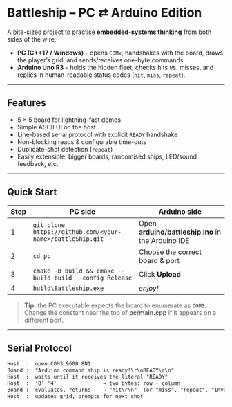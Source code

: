 # Battleship – PC ⇄ Arduino Edition

A bite-sized project to practise **embedded-systems thinking** from both sides of the wire:

- **PC (C++17 / Windows)** – opens `COMx`, handshakes with the board, draws the player’s grid, and sends/receives one-byte commands.  
- **Arduino Uno R3** – holds the hidden fleet, checks hits vs. misses, and replies in human-readable status codes (`hit`, `miss`, `repeat`).

---

## Features

* 5 × 5 board for lightning-fast demos  
* Simple ASCII UI on the host  
* Line-based serial protocol with explicit `READY` handshake  
* Non-blocking reads & configurable time-outs  
* Duplicate-shot detection (`repeat`)  
* Easily extensible: bigger boards, randomised ships, LED/sound feedback, etc.

---

## Quick Start

| Step | PC side | Arduino side |
|-----|---------|--------------|
| 1 | `git clone https://github.com/<your-name>/battleShip.git` | Open **arduino/battleship.ino** in the Arduino IDE |
| 2 | `cd pc` | Choose the correct board & port |
| 3 | `cmake -B build && cmake --build build --config Release` | Click **Upload** |
| 4 | `build\Battleship.exe` | _enjoy!_ |

> **Tip:** the PC executable expects the board to enumerate as **`COM3`**.  
> Change the constant near the top of **pc/main.cpp** if it appears on a different port.

---

## Serial Protocol

```txt
Host  :  open COM3 9600 8N1
Board :  "Arduino command ship is ready!\r\nREADY\r\n"
Host  :  waits until it receives the literal "READY"
Host  :  'B' '4'               → two bytes: row + column
Board :  evaluates, returns    → "hit\r\n"  (or "miss", "repeat", "Invalid")
Host  :  updates grid, prompts for next shot

